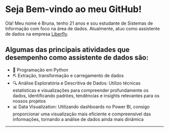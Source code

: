 # Seja Bem-vindo ao meu GitHub!

Olá! Meu nome é Bruna, tenho 21 anos e sou estudante de Sistemas de Informação com foco na área de dados. Atualmente, atuo como assistente de dados na empresa [Liberfly](https://liberfly.com.br).

## Algumas das principais atividades que desempenho como assistente de dados são:

- 🐍 Programação em Python
- ⛏️ Extração, transformação e carregamento de dados 
- 🔍 Análise Exploratória e Descritiva de Dados: Utilizo técnicas estatísticas e visualizações para compreender profundamente os dados, identificando padrões, tendências e insights relevantes para os nossos projetos
- 📊 Data Visualization: Utilizando dashboards no Power BI, consigo proporcionar uma visualização mais eficiente e compreensível das informações, tornando a análise de dados ainda mais dinâmica
---
